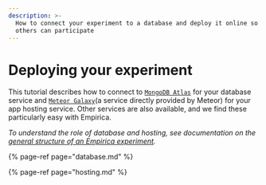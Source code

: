 ```yaml
---
description: >-
  How to connect your experiment to a database and deploy it online so that
  others can participate
---
```


# Deploying your experiment

This tutorial describes how to connect to [`MongoDB Atlas`](https://www.mongodb.com/cloud/atlas) for your database service and [`Meteor Galaxy`](https://www.meteor.com/cloud)\(a service directly provided by Meteor\) for your app hosting service.  Other services are also available, and we find these particularly easy with Empirica.

_To understand the role of database and hosting, see documentation on the_ [_general structure of an Empirica experiment_](../../overview/structure.md)_._

{% page-ref page="database.md" %}

{% page-ref page="hosting.md" %}

